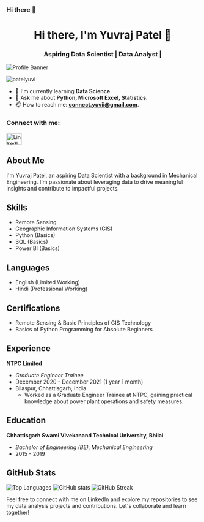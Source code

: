 ### Hi there 👋

<h1 align="center">Hi there, I'm Yuvraj Patel 👋</h1>
<h3 align="center">Aspiring Data Scientist | Data Analyst | </h3>

![Profile Banner](https://your-image-url.com/banner.png)

<p align="left"> <img src="https://komarev.com/ghpvc/?username=patelyuvi&label=Profile%20views&color=0e75b6&style=flat" alt="patelyuvi" /> </p>

- 🌱 I'm currently learning **Data Science**.
- 💬 Ask me about **Python, Microsoft Excel, Statistics**.
- 📫 How to reach me: **[connect.yuvii@gmail.com](mailto:connect.yuvii@gmail.com)**.

<h3 align="left">Connect with me:</h3>
<p align="left">
  <a href="https://www.linkedin.com/in/yuvrajpatel/" target="_blank"><img src="https://raw.githubusercontent.com/rahuldkjain/github-profile-readme-generator/master/src/images/icons/Social/linked-in-alt.svg" alt="LinkedIn" height="30" width="40" /></a>
</p>

## About Me

I'm Yuvraj Patel, an aspiring Data Scientist with a background in Mechanical Engineering. I'm passionate about leveraging data to drive meaningful insights and contribute to impactful projects.

## Skills

- Remote Sensing
- Geographic Information Systems (GIS)
- Python (Basics)
- SQL (Basics)
- Power BI (Basics)

## Languages

- English (Limited Working)
- Hindi (Professional Working)

## Certifications

- Remote Sensing & Basic Principles of GIS Technology
- Basics of Python Programming for Absolute Beginners

## Experience

**NTPC Limited**
- *Graduate Engineer Trainee*
- December 2020 - December 2021 (1 year 1 month)
- Bilaspur, Chhattisgarh, India
  - Worked as a Graduate Engineer Trainee at NTPC, gaining practical knowledge about power plant operations and safety measures.

## Education

**Chhattisgarh Swami Vivekanand Technical University, Bhilai**
- *Bachelor of Engineering (BE), Mechanical Engineering*
- 2015 - 2019

## GitHub Stats

![Top Languages](https://github-readme-stats.vercel.app/api/top-langs/?username=patelyuvi&layout=compact&theme=dark)
![GitHub stats](https://github-readme-stats.vercel.app/api?username=patelyuvi&show_icons=true&theme=dark)
![GitHub Streak](https://github-readme-streak-stats.herokuapp.com/?user=patelyuvi)

Feel free to connect with me on LinkedIn and explore my repositories to see my data analysis projects and contributions. Let's collaborate and learn together!

